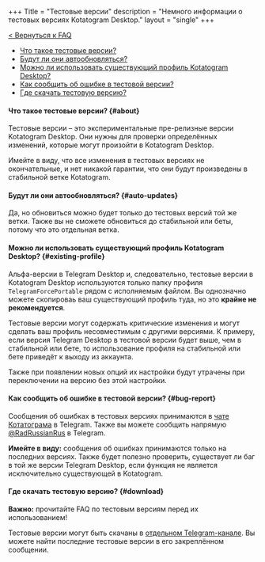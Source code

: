 +++
Title = "Тестовые версии"
description = "Немного информации о тестовых версиях Kotatogram Desktop."
layout = "single"
+++

[< Вернуться к FAQ](/ru/faq)

* [Что такое тестовые версии?](#about)
* [Будут ли они автообновляться?](#auto-updates)
* [Можно ли использовать существующий профиль Kotatogram Desktop?](#existing-profile)
* [Как сообщить об ошибке в тестовой версии?](#bug-report)
* [Где скачать тестовую версию?](#download)

#### Что такое тестовые версии? {#about}

Тестовые версии – это экспериментальные пре-релизные версии Kotatogram Desktop. Они нужны для проверки определённых изменений, которые могут произойти в Kotatogram Desktop.

Имейте в виду, что все изменения в тестовых версиях не окончательные, и нет никакой гарантии, что они будут произведены в стабильной ветке Kotatogram.

#### Будут ли они автообновляться? {#auto-updates}

Да, но обновиться можно будет только до тестовых версий той же ветки. Также вы не сможете обновиться до стабильной или беты, потому что это отдельная ветка.

#### Можно ли использовать существующий профиль Kotatogram Desktop? {#existing-profile}

Альфа-версии в Telegram Desktop и, следовательно, тестовые версии в Kotatogram Desktop используются только папку профиля `TelegramForcePortable` рядом с исполняемым файлом. Вы однозначно можете скопироваь ваш существующий профиль туда, но это **крайне не рекомендуется**.

Тестовые версии могут содержать критические изменения и могут сделать ваш профиль несовместимым с другими версиями. К примеру, если версия Telegram Desktop в тестовой версии будет выше, чем в стабильной или бете, то использование профиля на стабильной или бете приведёт к выходу из аккаунта.

Также при появлении новых опций их настройки будут утрачены при переключении на версию без этой настройки.

#### Как сообщить об ошибке в тестовой версии? {#bug-report}

Сообщения об ошибках в тестовых версиях принимаются в [чате Котатограма](https://t.me/kotatochat_ru) в Telegram. Также вы можете сообщить напрямую [@RadRussianRus](https://t.me/RadRussianRus) в Telegram.

**Имейте в виду:** сообщения об ошибках принимаются только на последних версиях. Также будет полезно проверить, существует ли баг в той же версии Telegram Desktop, если функция не является исключительно существующей в Kotatogram.

#### Где скачать тестовую версию? {#download}

**Важно:** прочитайте FAQ по тестовым версиям перед их использованием!

Тестовые версии могут быть скачаны в [отдельном Telegram-канале](https://t.me/ktgtests). Вы можете найти последние тестовые версии в его закреплённом сообщении.
